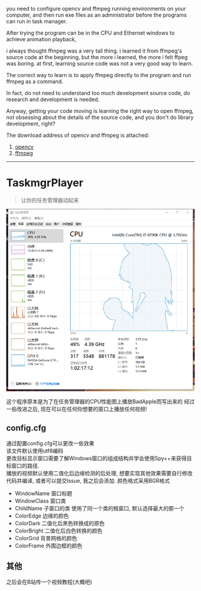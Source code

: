 you need to configure opencv and ffmpeg running environments on your computer, and then run exe files as an administrator before the programs can run in task manager.

After trying the program can be in the CPU and Ethernet windows to achieve animation playback,

i always thought ffmpeg was a very tall thing. i learned it from ffmpeg's source code at the beginning, but the more i learned, the more i felt ffpeg was boring. at first, learning source code was not a very good way to learn.

The correct way to learn is to apply ffmpeg directly to the program and run ffmpeg as a command.

In fact, do not need to understand too much development source code, do research and development is needed.

Anyway, getting your code moving is learning the right way to open ffmpeg, not obsessing about the details of the source code, and you don't do library development, right?


The download address of opencv and ffmpeg is attached:
1. [opencv](https://opencv.org/releases/)
2. [ffmpeg](https://www.gyan.dev/ffmpeg/builds/)
------------

# TaskmgrPlayer
 >让你的任务管理器动起来

![Demo](./Images/TaskmgrPlayer.png) 

 这个程序原本是为了在任务管理器的CPU性能图上播放BadApple而写出来的
 经过一些改进之后, 现在可以在任何你想要的窗口上播放任何视频!

 ## config.cfg
通过配置config.cfg可以更改一些效果  
该文件默认使用utf8编码  
更改目标显示窗口需要了解Windows窗口的组成结构并学会使用Spy++来获得目标窗口的路径.  
播放的视频默认使用二值化后边缘检测的后处理, 想要实现其他效果需要自行修改代码并编译, 或者可以提交Issue, 我之后会添加.
颜色格式采用BGR格式

- WindowName 窗口标题
- WindowClass 窗口类
- ChildName 子窗口的类  使用了同一个类的租窗口, 默认选择最大的那一个
- ColorEdge 边缘的颜色
- ColorDark 二值化后黑色转换成的原色
- ColorBright 二值化后白色转换的颜色
- ColorGrid 背景网格的颜色
- ColorFrame 外围边框的颜色

## 其他
之后会在B站传一个视频教程(大概吧)
